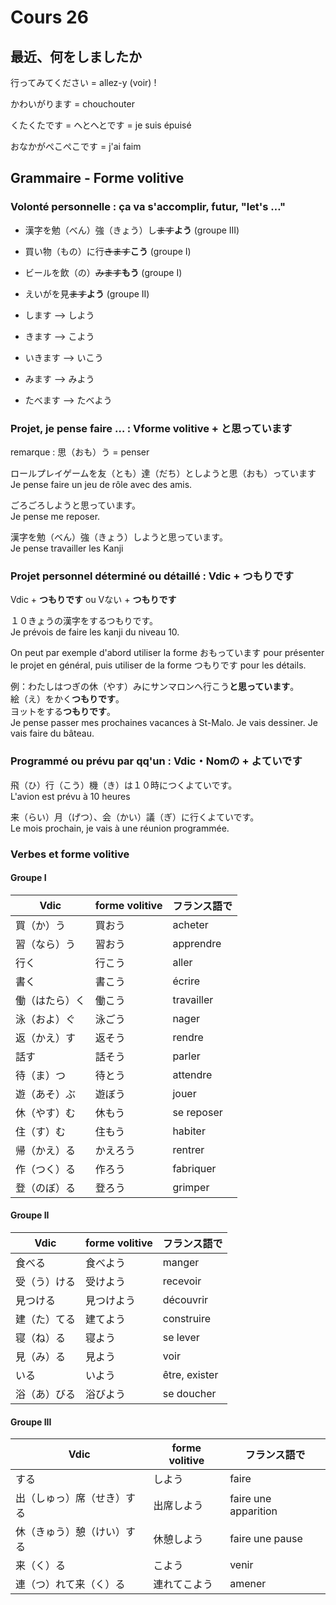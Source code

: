 Cours 26
===========

最近、何をしましたか
-----------------

行ってみてください = allez-y (voir) !

かわいがります = chouchouter

くたくたです = へとへとです = je suis épuisé

おなかがぺこぺこです = j'ai faim

Grammaire - Forme volitive
----------

### Volonté personnelle : ça va s'accomplir, futur, "let's …"

* 漢字を勉（べん）強（きょう）し<strike>ます</strike>**よう** (groupe III)
* 買い物（もの）に行<strike>きます</strike>**こう** (groupe I)
* ビールを飲（の）<strike>みます</strike>**もう** (groupe I)
* えいがを見<strike>ます</strike>**よう** (groupe II)

* します --> しよう
* きます --> こよう
* いきます --> いこう
* みます --> みよう
* たべます --> たべよう

### Projet, je pense faire … : Vforme volitive + と思っています

remarque : 思（おも）う = penser

ロールプレイゲームを友（とも）達（だち）としようと思（おも）っています    
Je pense faire un jeu de rôle avec des amis.

ごろごろしようと思っています。    
Je pense me reposer.


漢字を勉（べん）強（きょう）しようと思っています。   
Je pense travailler les Kanji

### Projet personnel déterminé ou détaillé : Vdic + つもりです

Vdic + **つもりです** ou Vない + **つもりです**

１０きょうの漢字をするつもりです。    
Je prévois de faire les kanji du niveau 10.

On peut par exemple d'abord utiliser la forme おもっています pour présenter le projet en général, puis utiliser de la forme つもりです pour les détails.

例：わたしはつぎの休（やす）みにサンマロンへ行こう**と思っています**。    
絵（え）をかく**つもりです**。     
ヨットをする**つもりです**。    
Je pense passer mes prochaines vacances à St-Malo. Je vais dessiner. Je vais faire du bâteau.

### Programmé ou prévu par qq'un : Vdic・Nomの + よていです

飛（ひ）行（こう）機（き）は１０時につくよていです。   
L'avion est prévu à 10 heures 

来（らい）月（げつ）、会（かい）議（ぎ）に行くよていです。    
Le mois prochain, je vais à une réunion programmée.


### Verbes et forme volitive

#### Groupe I

|Vdic       |forme volitive     |フランス語で         |
|-----------|-------------------|-------------------|
|買（か）う  |買おう               |acheter            |
|習（なら）う|習おう                |apprendre         |
|行く       |行こう              |aller              |
|書く       |書こう              |écrire             |
|働（はたら）く|働こう            |travailler         |
|泳（およ）ぐ|泳ごう             |nager               |
|返（かえ）す|返そう             |rendre              |
|話す       |話そう              |parler             |
|待（ま）つ  |待とう            |attendre             |
|遊（あそ）ぶ|遊ぼう             |jouer               |
|休（やす）む|休もう             |se reposer          |
|住（す）む　|住もう             |habiter            |
|帰（かえ）る|かえろう            |rentrer            |
|作（つく）る|作ろう             |fabriquer          |
|登（のぼ）る|登ろう             |grimper            |

#### Groupe II

|Vdic       |forme volitive     |フランス語で         |
|-----------|-------------------|-------------------|
|食べる       |食べよう            |manger             |
|受（う）ける  |受けよう            |recevoir           |
|見つける      |見つけよう          |découvrir          |
|建（た）てる   |建てよう           |construire         |
|寝（ね）る    |寝よう              |se lever          |
|見（み）る    |見よう              |voir               |
|いる         |いよう            　|être, exister      |
|浴（あ）びる   |浴びよう            |se doucher      |

#### Groupe III

|Vdic       |forme volitive     |フランス語で         |
|-----------|-------------------|-------------------|
|する        |しよう             |faire              |
|出（しゅっ）席（せき）する|出席しよう|faire une apparition|
|休（きゅう）憩（けい）する|休憩しよう|faire une pause     |
|来（く）る  |こよう              |venir                |
|連（つ）れて来（く）る|連れてこよう|amener               |